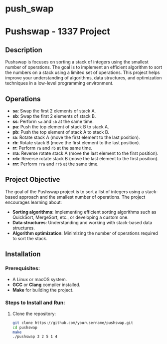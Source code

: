 # push_swap

# Pushswap - 1337 Project

## Description
Pushswap is focuses on sorting a stack of integers using the smallest number of operations. The goal is to implement an efficient algorithm to sort the numbers on a stack using a limited set of operations. This project helps improve your understanding of algorithms, data structures, and optimization techniques in a low-level programming environment.

## Operations
- **sa**: Swap the first 2 elements of stack A.
- **sb**: Swap the first 2 elements of stack B.
- **ss**: Perform `sa` and `sb` at the same time.
- **pa**: Push the top element of stack B to stack A.
- **pb**: Push the top element of stack A to stack B.
- **ra**: Rotate stack A (move the first element to the last position).
- **rb**: Rotate stack B (move the first element to the last position).
- **rr**: Perform `ra` and `rb` at the same time.
- **rra**: Reverse rotate stack A (move the last element to the first position).
- **rrb**: Reverse rotate stack B (move the last element to the first position).
- **rrr**: Perform `rra` and `rrb` at the same time.

## Project Objective
The goal of the Pushswap project is to sort a list of integers using a stack-based approach and the smallest number of operations. The project encourages learning about:
- **Sorting algorithms**: Implementing efficient sorting algorithms such as QuickSort, MergeSort, etc., or developing a custom one.
- **Data structures**: Understanding and working with stack-based data structures.
- **Algorithm optimization**: Minimizing the number of operations required to sort the stack.

## Installation

### Prerequisites:
- A Linux or macOS system.
- **GCC** or **Clang** compiler installed.
- **Make** for building the project.

### Steps to Install and Run:
1. Clone the repository:
   ```bash
   git clone https://github.com/yourusername/pushswap.git
   cd pushswap
   make
   ./pushswap 3 2 5 1 4
